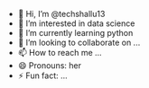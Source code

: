 - 👋 Hi, I’m @techshallu13
- 👀 I’m interested in data science 
- 🌱 I’m currently learning python
- 💞️ I’m looking to collaborate on ...
- 📫 How to reach me ...
- 😄 Pronouns: her
- ⚡ Fun fact: ...

<!---
techshallu13/techshallu13 is a ✨ special ✨ repository because its `README.md` (this file) appears on your GitHub profile.
You can click the Preview link to take a look at your changes.
--->
